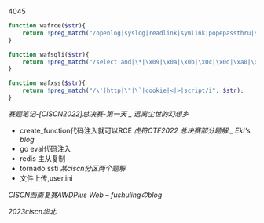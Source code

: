 4045
```php
function wafrce($str){
	return !preg_match("/openlog|syslog|readlink|symlink|popepassthru|stream_socket_server|scandir|assert|pcntl_exec|fwrite|curl|system|eval|assert|flag|passthru|exec|chroot|chgrp|chown|shell_exec|proc_open|proc_get_status|popen|ini_alter|ini_restore/i", $str);
}

function wafsqli($str){
	return !preg_match("/select|and|\*|\x09|\x0a|\x0b|\x0c|\x0d|\xa0|\x00|\x26|\x7c|or|into|from|where|join|sleexml|extractvalue|+|regex|copy|read|file|create|grand|dir|insert|link|server|drop|=|>|<|;|\"|\'|\^|\|/i", $str);
}

function wafxss($str){
	return !preg_match("/\'|http|\"|\`|cookie|<|>|script/i", $str);
}

```


*赛题笔记-[CISCN2022]总决赛-第一天 _ 远离尘世的幻想乡*
- create_function代码注入就可以RCE
*虎符CTF2022 总决赛部分题解 _ Eki's blog*
- go eval代码注入
- redis 主从复制
- tornado ssti
*某ciscn分区两个题解*
- 文件上传,user.ini

*CISCN西南复赛AWDPlus Web – fushulingのblog*



*2023ciscn华北*
